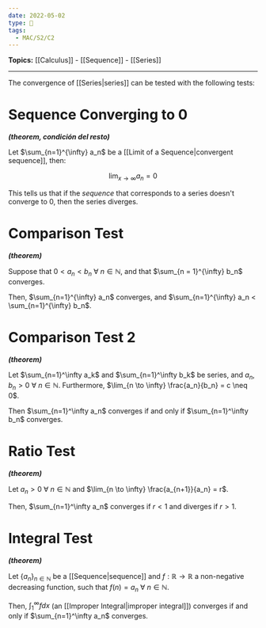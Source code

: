 ```yaml
---
date: 2022-05-02
type: 🧠
tags:
  - MAC/S2/C2
---
```


**Topics:** [[Calculus]] - [[Sequence]] - [[Series]]

---

The convergence of [[Series|series]] can be tested with the following tests:

# Sequence Converging to 0

_**(theorem, condición del resto)**_

Let $\sum_{n=1}^{\infty} a_n$ be a [[Limit of a Sequence|convergent sequence]], then:

$$
\lim_{x \to \infty} a_n = 0
$$

This tells us that if the _sequence_ that corresponds to a series doesn't converge to $0$, then the series diverges.

# Comparison Test

_**(theorem)**_

Suppose that $0 < a_n < b_n$ $\forall\ n \in \mathbb{N}$, and that $\sum_{n = 1}^{\infty} b_n$ converges.

Then, $\sum_{n=1}^{\infty} a_n$ converges, and $\sum_{n=1}^{\infty} a_n < \sum_{n=1}^{\infty} b_n$.

# Comparison Test 2

_**(theorem)**_

Let $\sum_{n=1}^\infty a_k$ and $\sum_{n=1}^\infty b_k$ be series, and $a_n, b_n > 0$ $\forall\ n \in \mathbb{N}$. Furthermore, $\lim_{n \to \infty} \frac{a_n}{b_n} = c \neq 0$.

Then $\sum_{n=1}^\infty a_n$ converges if and only if $\sum_{n=1}^\infty b_n$ converges.

# Ratio Test

_**(theorem)**_

Let $a_n > 0$ $\forall\ n \in \mathbb{N}$ and $\lim_{n \to \infty} \frac{a_{n+1}}{a_n} = r$.

Then, $\sum_{n=1}^\infty a_n$ converges if $r<1$ and diverges if $r>1$.

# Integral Test

_**(theorem)**_

Let $\{ a_n \}_{n \in \mathbb{N}}$ be a [[Sequence|sequence]] and $f : \mathbb{R} \to \mathbb{R}$ a non-negative decreasing function, such that $f(n) = a_n$ $\forall\ n \in \mathbb{N}$.

Then, $\int_1^\infty f dx$ (an [[Improper Integral|improper integral]]) converges if and only if $\sum_{n=1}^\infty a_n$ converges.
